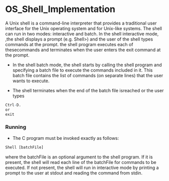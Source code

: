 # OS_Shell_Implementation

A Unix shell is a command-line interpreter that provides a traditional user interface for the Unix
operating system and for Unix-like systems. The shell can run in two modes: interactive and batch.
In the shell interactive mode, ,the shell displays a prompt (e.g. Shell>) and the user of the shell 
types commands at the prompt. the shell program executes each of thesecommands and terminates when
the user enters the exit command at the prompt. 

- In the shell batch mode, the shell starts by calling the shell program and specifying a batch file 
to execute the commands included in it. This batch file contains the list of commands (on separate lines)
that the user wants to execute. 

- The shell terminates when the end of the batch file isreached or the user types
```R
Ctrl-D.
or
exit
```

### Running

- The C program must be invoked exactly as follows:
```R
Shell [batchFile]
```
where the batchFile is an optional argument to the shell program. If it is present, the shell will
read each line of the batchFile for commands to be executed. If not present, the shell will run in
interactive mode by printing a prompt to the user at stdout and reading the command from stdin.

